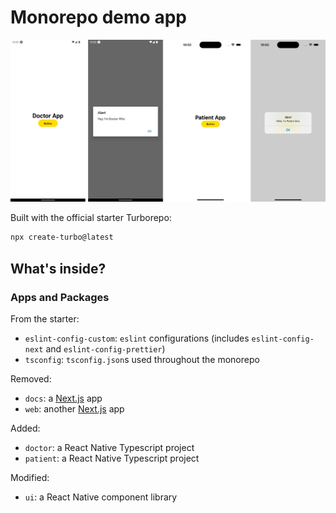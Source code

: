 # Monorepo demo app

![Android and iOS screenshots](./readme-img.png "Two React Native apps using a shared component")

Built with the official starter Turborepo:

```sh
npx create-turbo@latest
```

## What's inside?

### Apps and Packages

From the starter:

- `eslint-config-custom`: `eslint` configurations (includes `eslint-config-next` and `eslint-config-prettier`)
- `tsconfig`: `tsconfig.json`s used throughout the monorepo

Removed:

- `docs`: a [Next.js](https://nextjs.org/) app
- `web`: another [Next.js](https://nextjs.org/) app

Added:

- `doctor`: a React Native Typescript project
- `patient`: a React Native Typescript project

Modified:

- `ui`: a React Native component library
